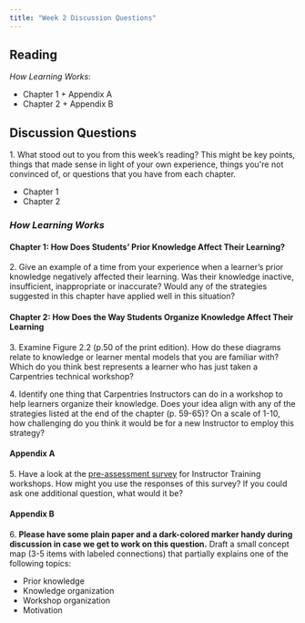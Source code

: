 ```yaml
---
title: "Week 2 Discussion Questions"
---
```

## Reading
_How Learning Works_: 
- Chapter 1 + Appendix A
- Chapter 2 + Appendix B

## Discussion Questions

1\. What stood out to you from this week’s reading? This might be key points, things that made sense in light of your own experience, things you're not convinced of, or questions that you have from each chapter.
- Chapter 1
- Chapter 2

### _How Learning Works_

#### Chapter 1: How Does Students’ Prior Knowledge Affect Their Learning?

2\.  Give an example of a time from your experience when a learner’s prior knowledge negatively affected their learning. Was 
their knowledge inactive, insufficient, inappropriate or inaccurate? Would any of the strategies suggested in this chapter 
have applied well in this situation?
    
#### Chapter 2: How Does the Way Students Organize Knowledge Affect Their Learning

3\. Examine Figure 2.2 (p.50 of the print edition). How do these diagrams relate to knowledge or learner mental models that 
you are familiar with? Which do you think best represents a learner who has just taken a Carpentries technical workshop? 

4\. Identify one thing that Carpentries Instructors can do in a workshop to help learners organize their knowledge. Does 
your idea align with any of the strategies listed at the end of the chapter (p. 59-65)? On a scale of 1-10, how challenging 
do you think it would be for a new Instructor to employ this strategy?

#### Appendix A
5\. Have a look at the [pre-assessment survey](https://www.surveymonkey.com/r/Preview/?sm=pRLWB3SiycOkcDiF9r3UP5tGr2zOHWJy_2BRNgUdCAjNuIlHUEY1KC2IWSB2dl2tqg) for Instructor Training workshops. How might you use the responses of this survey? If you could ask one additional question, what would it be?

#### Appendix B
6\. **Please have some plain paper and a dark-colored marker handy during discussion in case we get to work on this question.** Draft a small concept map (3-5 items with labeled connections) that partially explains one of the following topics:

* Prior knowledge
* Knowledge organization
* Workshop organization
* Motivation






